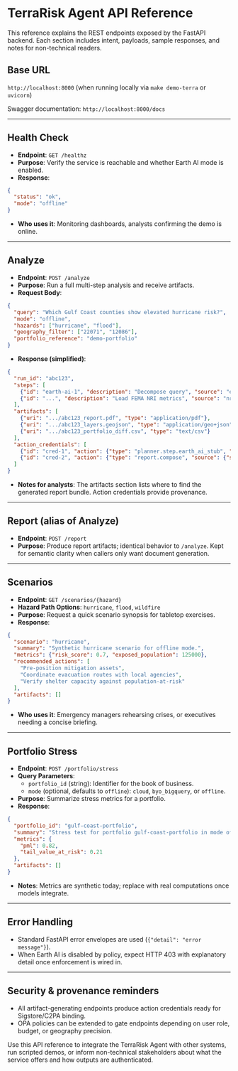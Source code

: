 # TerraRisk Agent API Reference

This reference explains the REST endpoints exposed by the FastAPI backend. Each section includes intent, payloads, sample responses, and notes for non-technical readers.

## Base URL
`http://localhost:8000` (when running locally via `make demo-terra` or `uvicorn`)

Swagger documentation: `http://localhost:8000/docs`

---

## Health Check
- **Endpoint**: `GET /healthz`
- **Purpose**: Verify the service is reachable and whether Earth AI mode is enabled.
- **Response**:
```json
{
  "status": "ok",
  "mode": "offline"
}
```
- **Who uses it**: Monitoring dashboards, analysts confirming the demo is online.

---

## Analyze
- **Endpoint**: `POST /analyze`
- **Purpose**: Run a full multi-step analysis and receive artifacts.
- **Request Body**:
```json
{
  "query": "Which Gulf Coast counties show elevated hurricane risk?",
  "mode": "offline",
  "hazards": ["hurricane", "flood"],
  "geography_filter": ["22071", "12086"],
  "portfolio_reference": "demo-portfolio"
}
```
- **Response (simplified)**:
```json
{
  "run_id": "abc123",
  "steps": [
    {"id": "earth-ai-1", "description": "Decompose query", "source": "earth_ai_stub", "inputs": ["Which Gulf Coast counties..."]},
    {"id": "...", "description": "Load FEMA NRI metrics", "source": "nri_loader", "inputs": []}
  ],
  "artifacts": [
    {"uri": ".../abc123_report.pdf", "type": "application/pdf"},
    {"uri": ".../abc123_layers.geojson", "type": "application/geo+json"},
    {"uri": ".../abc123_portfolio_diff.csv", "type": "text/csv"}
  ],
  "action_credentials": [
    {"id": "cred-1", "action": {"type": "planner.step.earth_ai_stub", "source": {"system": "earth_ai_stub"}}},
    {"id": "cred-2", "action": {"type": "report.compose", "source": {"system": "reports.compose"}}}
  ]
}
```
- **Notes for analysts**: The artifacts section lists where to find the generated report bundle. Action credentials provide provenance.

---

## Report (alias of Analyze)
- **Endpoint**: `POST /report`
- **Purpose**: Produce report artifacts; identical behavior to `/analyze`. Kept for semantic clarity when callers only want document generation.

---

## Scenarios
- **Endpoint**: `GET /scenarios/{hazard}`
- **Hazard Path Options**: `hurricane`, `flood`, `wildfire`
- **Purpose**: Request a quick scenario synopsis for tabletop exercises.
- **Response**:
```json
{
  "scenario": "hurricane",
  "summary": "Synthetic hurricane scenario for offline mode.",
  "metrics": {"risk_score": 0.7, "exposed_population": 125000},
  "recommended_actions": [
    "Pre-position mitigation assets",
    "Coordinate evacuation routes with local agencies",
    "Verify shelter capacity against population-at-risk"
  ],
  "artifacts": []
}
```
- **Who uses it**: Emergency managers rehearsing crises, or executives needing a concise briefing.

---

## Portfolio Stress
- **Endpoint**: `POST /portfolio/stress`
- **Query Parameters**:
  - `portfolio_id` (string): Identifier for the book of business.
  - `mode` (optional, defaults to `offline`): `cloud`, `byo_bigquery`, or `offline`.
- **Purpose**: Summarize stress metrics for a portfolio.
- **Response**:
```json
{
  "portfolio_id": "gulf-coast-portfolio",
  "summary": "Stress test for portfolio gulf-coast-portfolio in mode offline.",
  "metrics": {
    "pml": 0.82,
    "tail_value_at_risk": 0.21
  },
  "artifacts": []
}
```
- **Notes**: Metrics are synthetic today; replace with real computations once models integrate.

---

## Error Handling
- Standard FastAPI error envelopes are used (`{"detail": "error message"}`).
- When Earth AI is disabled by policy, expect HTTP 403 with explanatory detail once enforcement is wired in.

---

## Security & provenance reminders
- All artifact-generating endpoints produce action credentials ready for Sigstore/C2PA binding.
- OPA policies can be extended to gate endpoints depending on user role, budget, or geography precision.

Use this API reference to integrate the TerraRisk Agent with other systems, run scripted demos, or inform non-technical stakeholders about what the service offers and how outputs are authenticated.
